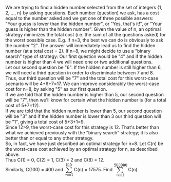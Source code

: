   We are trying to find a hidden number selected from the set of integers {1, 2, ..., n} by asking questions.   Each number (question) we ask, has a cost equal to the number asked and we get one of three possible answers:<br />     "Your guess is lower than the hidden number", or   "Yes, that's it!", or   "Your guess is higher than the hidden number".      Given the value of n, an optimal strategy minimizes the total cost (i.e. the sum of all the questions asked) for the worst possible case. E.g.    If n=3, the best we can do is obviously to ask the number "2". The answer will immediately lead us to find the hidden number (at a total cost = 2).    If n=8, we might decide to use a "binary search" type of strategy: Our first question would be "4" and if the hidden number is higher than 4 we will need one or two additional questions.<br />  Let our second question be "6". If the hidden number is still higher than 6, we will need a third question in order to discriminate between 7 and 8.<br />  Thus, our third question will be "7" and the total cost for this worst-case scenario will be 4+6+7=17.    We can improve considerably the worst-case cost for n=8, by asking "5" as our first question.<br />  If we are told that the hidden number is higher than 5, our second question will be "7", then we'll know for certain what the hidden number is (for a total cost of 5+7=12).<br />  If we are told that the hidden number is lower than 5, our second question will be "3" and if the hidden number is lower than 3 our third question will be "1", giving a total cost of 5+3+1=9.<br />  Since 12>9, the worst-case cost for this strategy is 12. That's better than what we achieved previously with the "binary search" strategy; it is also better than or equal to any other strategy.<br />  So, in fact, we have just described an optimal strategy for n=8.    Let C(n) be the worst-case cost achieved by an optimal strategy for n, as described above.<br />  Thus C(1) = 0, C(2) = 1, C(3) = 2 and C(8) = 12.<br />  Similarly, C(100) = 400 and <img style="vertical-align:middle" src="project/images/p_328_sum1.gif" />C(n) = 17575.    Find <img style="vertical-align:middle" src="project/images/p_328_sum2.gif" />C(n).  